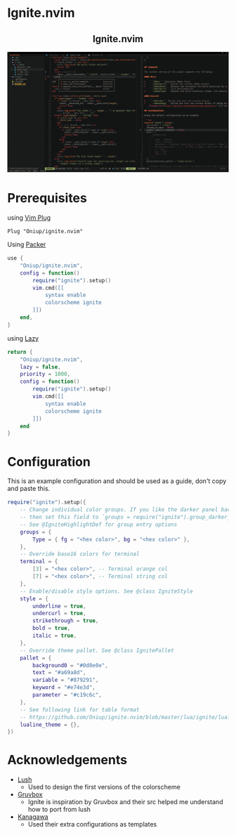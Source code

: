 # Ignite.nvim

<p align="center">
    <h2 align="center">Ignite.nvim</h2>
</p>

<p align="center">
    <img alt="Showcase" src="./showcase.png" width=1000>
</p>

# Prerequisites

using [Vim Plug](https://github.com/junegunn/vim-plug)

```vim
Plug "Oniup/ignite.nvim"
```

Using [Packer](https://github.com/wbthomason/packer.nvim)

```lua
use {
    "Oniup/ignite.nvim",
    config = function()
        require("ignite").setup()
        vim.cmd([[
            syntax enable
            colorscheme ignite
        ]])
    end,
}
```

using [Lazy](https://github.com/folke/lazy.nvim)

```lua
return {
    "Oniup/ignite.nvim",
    lazy = false,
    priority = 1000,
    config = function()
        require("ignite").setup()
        vim.cmd([[
            syntax enable
            colorscheme ignite
        ]])
    end
}
```

# Configuration

This is an example configuration and should be used as a guide, don't copy and paste this.

```lua
require("ignite").setup({
    -- Change individual color groups. If you like the darker panel backgrounds/NvChad like theme,
    -- then set this field to `groups = require("ignite").group_darker_panel_bg_overrides()`.
    -- See @IgniteHighlightDef for group entry options
    groups = {
        Type = { fg = "<hex color>", bg = "<hex color>" },
    },
    -- Override base16 colors for terminal
    terminal = {
        [3] = "<hex color>", -- Terminal orange col
        [7] = "<hex color>", -- Terminal string col
    },
    -- Enable/disable style options. See @class IgniteStyle
    style = {
        underline = true,
        undercurl = true,
        strikethrough = true,
        bold = true,
        italic = true,
    },
    -- Override theme pallet. See @class IgnitePallet
    pallet = {
        background0 = "#0d0e0e",
        text = "#a69a8d",
        variable = "#879291",
        keyword = "#e74e3d",
        parameter = "#c19c6c",
    },
    -- See following link for table format
    -- https://github.com/Oniup/ignite.nvim/blob/master/lua/ignite/lualine_theme.lua
    lualine_theme = {},
})
```

# Acknowledgements

* [Lush](https://github.com/rktjmp/lush.nvim)
    * Used to design the first versions of the colorscheme
* [Gruvbox](https://github.com/ellisonleao/gruvbox.nvim)
    * Ignite is inspiration by Gruvbox and their src helped me understand how to
      port from lush
* [Kanagawa](https://github.com/rebelot/kanagawa.nvim)
    * Used their extra configurations as templates
